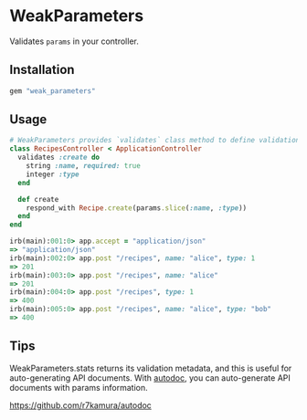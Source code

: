 # WeakParameters
Validates `params` in your controller.

## Installation
```ruby
gem "weak_parameters"
```

## Usage
```ruby
# WeakParameters provides `validates` class method to define validations.
class RecipesController < ApplicationController
  validates :create do
    string :name, required: true
    integer :type
  end

  def create
    respond_with Recipe.create(params.slice(:name, :type))
  end
end
```

```ruby
irb(main):001:0> app.accept = "application/json"
=> "application/json"
irb(main):002:0> app.post "/recipes", name: "alice", type: 1
=> 201
irb(main):003:0> app.post "/recipes", name: "alice"
=> 201
irb(main):004:0> app.post "/recipes", type: 1
=> 400
irb(main):005:0> app.post "/recipes", name: "alice", type: "bob"
=> 400
```

## Tips
WeakParameters.stats returns its validation metadata, and this is useful for auto-generating API documents.
With [autodoc](https://github.com/r7kamura/autodoc), you can auto-generate API documents with params information.

https://github.com/r7kamura/autodoc
